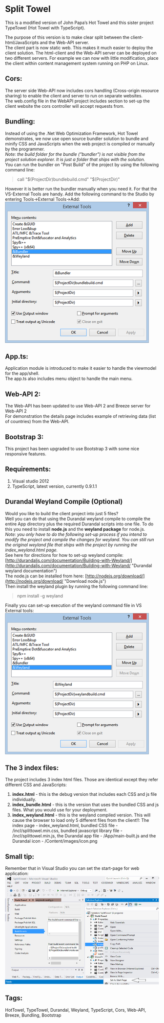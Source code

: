 Split Towel
=======================

This is a modified version of John Papa’s Hot Towel and this sister project TypeTowel (Hot Towel with TypeScript).

The purpose of this version is to make clear split between the client-html/JavaScripts and the Web-API server.  
The client part is now static web. This makes it much easier to deploy the client solution. The html-client and the Web-API server can be deployed on two different servers. For example we can now with little modification, place the client within content management system running on PHP on Linux.

Cors:
------
The server side Web-API now includes cors handling (Cross-origin resource sharing) to enable the client and server to run on separate websites.  
The web.config file in the WebAPI project includes section to set-up the client website the cors controller will accept requests from.

Bundling:
---------
Instead of using the .Net Web Optimization Framework, Hot Towel demonstrates, we now use open source bundler solution to bundle and minify CSS and JavaScripts when the web project is compiled or manually by the programmer.  
*Note: the build folder for the bundle ("bundler") is not visible from the project solution explorer. It is just a folder that ships with the solution.*  
You can run the bundler on "Post Build" of the project by using the following command line:  
> call "$(ProjectDir)bundlebuild.cmd" "$(ProjectDir)"  

However it is better run the bundler manually when you need it. For that the VS-External Tools are handy.  Add the following command to the Studio by entering Tools->External Tools->Add:
![External Tools Setup](ExternalToolsSetup.png)  


App.ts:
-------
Application module is introduced to make it easier to handle the viewmodel for the app/shell.  
The app.ts also includes menu object to handle the main menu.

Web-API 2:
--------
The Web-API has been updated to use Web-API 2 and Breeze server for Web-API 2  
For demonstration the details page includes example of retrieving data (list of countries) from the Web-API.  

Bootstrap 3:
-----------
This project has been upgraded to use Bootstrap 3 with some nice responsive features.

Requirements: 
-------------

1. Visual studio 2012
2. TypeScript, latest version, currently 0.9.1.1 

Durandal Weyland Compile (Optional)
-----------------------------------
Would you like to build the client project into just 5 files?  
Well you can do that using the Durandal weyland compile to compile the entire App directory plus the required Durandal scripts into one file.
To do this you need to install **node.js** and the **weyland package** for node.js.  
*Note: you only have to do the following set-up process if you intend to modify the project and compile the changes for weyland. You can still run the original weyland file that ships with the project by running the index_weyland.html page.*   
See here for directions for how to set-up weyland compile: [http://durandaljs.com/documentation/Building-with-Weyland/](http://durandaljs.com/documentation/Building-with-Weyland/ "Durandal weyland documentation")  
The node.js can be installed from here:
[http://nodejs.org/download/](http://nodejs.org/download/ "Download node.js")  
Then install the weyland plugin by running the following command line:
> npm install -g weyland  

Finally you can set-up execution of the weyland command file in VS External tools:  
![Weyland set-up](ExternalToolsWeyland.png)

The 3 index files:
------------------
The project includes 3 index html files.  Those are identical except they refer different CSS and JavaScripts:  
1. **index.html** - this is the debug version that includes each CSS and js file individually.  
2. **index_bundle.html** - this is the version that uses the bundled CSS and js files. What you would use for your deployment.  
3. **index_weyland.html** - this is the weyland compiled version.  This will cause the browser to load only 5 different files from the client!!:
The index page - index_weyland.html, bundled CSS file - /incl/splittowel.min.css, bundled javascript library file - /incl/splittowel.min.js, the Durandal app file - /App/main-built.js and the Durandal icon - /Content/images/icon.png

Small tip:
----------
Remember that in Visual Studio you can set the start-page for web application:
![](Start-page.png)

Tags:
-----
HotTowel, TypeTowel, Durandal, Weyland, TypeScript, Cors, Web-API, Breeze, Bundling, Bootstrap
 
 

